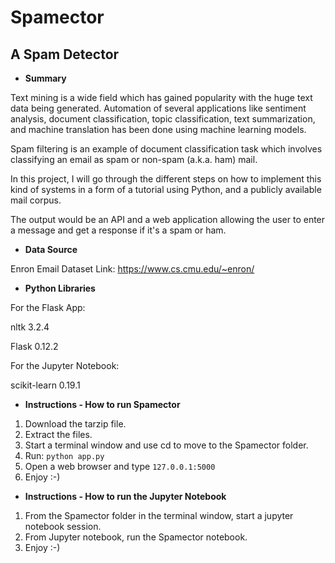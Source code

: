# Spamector

## A Spam Detector

- **Summary**

Text mining is a wide field which has gained popularity with the huge text data being generated. 
Automation of several applications like sentiment analysis, document classification, topic classification, text summarization, and machine translation has been done using machine learning models.

Spam filtering is an example of document classification task which involves classifying an email as spam or non-spam (a.k.a. ham) mail.

In this project, I will go through the different steps on how to implement this kind of systems in a form of a tutorial using Python, and a publicly available mail corpus.

The output would be an API and a web application allowing the user to enter a message and get a response if it's a spam or ham.


- **Data Source**

Enron Email Dataset
Link: https://www.cs.cmu.edu/~enron/


- **Python Libraries**

For the Flask App:

nltk 3.2.4

Flask 0.12.2

For the Jupyter Notebook:

scikit-learn 0.19.1

	
- **Instructions - How to run Spamector**

1. Download the tarzip file.  
2. Extract the files.  
3. Start a terminal window and use cd to move to the Spamector folder.  
4. Run: `python app.py`
5. Open a web browser and type `127.0.0.1:5000`
6. Enjoy :-)


- **Instructions - How to run the Jupyter Notebook**

1. From the Spamector folder in the terminal window, start a jupyter notebook session.  
2. From Jupyter notebook, run the Spamector notebook.
3. Enjoy :-)
